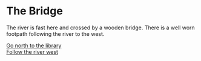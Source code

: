 # The Bridge

The river is fast here and crossed by a wooden bridge. There is a well worn footpath following the river to the west.

[Go north to the library](libraryFromSouth.html)  
[Follow the river west](forkFromEast.html)
